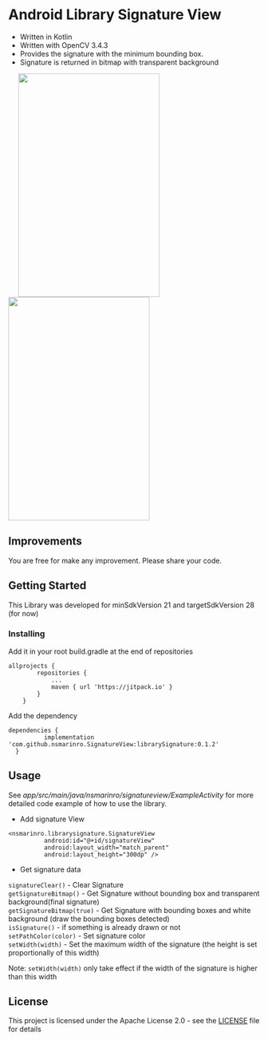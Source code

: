 # Android Library Signature View
* Written in Kotlin
* Written with OpenCV 3.4.3<br/> 
* Provides the signature with the minimum bounding box.
* Signature is returned in bitmap with transparent background<br/>

<img align="center" width="283" height="448" src="https://user-images.githubusercontent.com/34654924/50117761-dad0cb80-021b-11e9-9267-68dc719295cd.jpeg" hspace="20"> <img align="center" width="283" height="448" src="https://user-images.githubusercontent.com/34654924/50117765-ddcbbc00-021b-11e9-8e42-8ae5f89133d2.jpeg"> 

## Improvements
You are free for make any improvement. Please share your code.

## Getting Started
This Library was developed for minSdkVersion 21 and targetSdkVersion 28 (for now)

### Installing

Add it in your root build.gradle at the end of repositories

```
allprojects {
		repositories {
			...
			maven { url 'https://jitpack.io' }
		}
	}
  ```
  
  Add the dependency
  
  ```
  dependencies {
	        implementation 'com.github.nsmarinro.SignatureView:librarySignature:0.1.2'
	}
  ```
  
  ## Usage
  
  See *app/src/main/java/nsmarinro/signatureview/ExampleActivity* for more detailed code example of how to use the library.
  
  * Add signature View
  ```
  <nsmarinro.librarysignature.SignatureView
            android:id="@+id/signatureView"
            android:layout_width="match_parent"
            android:layout_height="300dp" />
 ```
 
 * Get signature data
 
 ```signatureClear()``` - Clear Signature<br/> 
 ```getSignatureBitmap()``` - Get Signature without bounding box and transparent background(final signature)<br/>
 ```getSignatureBitmap(true)``` - Get Signature with bounding boxes and white background (draw the bounding boxes detected)<br/>
 ```isSignature()``` - if something is already drawn or not<br/>
 ```setPathColor(color)``` - Set signature color<br/>
 ```setWidth(width)``` - Set the maximum width of the signature (the height is set proportionally of this width)<br/>
 
 Note: ```setWidth(width)``` only take effect if the width of the signature is higher than this width
 
 
 ## License

This project is licensed under the Apache License 2.0 - see the [LICENSE](LICENSE) file for details
